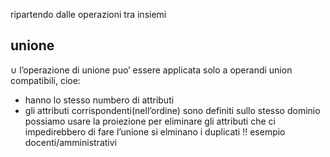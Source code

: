 ripartendo dalle operazioni tra insiemi
## unione
$\cup$
l’operazione di unione puo’ essere applicata solo a operandi union compatibili, cioe:
- hanno lo stesso numbero di attributi
- gli attributi corrispondenti(nell’ordine) sono definiti sullo stesso dominio
possiamo usare la proiezione per eliminare gli attributi che ci impedirebbero di fare l’unione
si elminano i duplicati !!
esempio docenti/amministrativi
